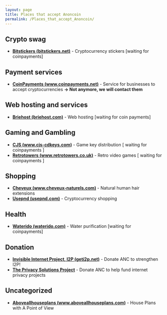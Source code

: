 ```yaml
---
layout: page
title: Places that accept Anoncoin
permalink: /Places_that_accept_Anoncoin/
---
```


Crypto swag
-----------

-   **[Bitstickers (bitstickers.net)](http://bitstickers.net/)** - Cryptocurrency stickers \[waiting for coinpayments\]

Payment services
----------------

-   **[CoinPayments (www.coinpayments.net)](https://www.coinpayments.net)** - Service for businesses to accept cryptocurrencies **-&gt; Not anymore, we will contact them**

Web hosting and services
------------------------

-   **[Briehost (briehost.com)](https://briehost.com)** - Web hosting \[waiting for coin payments\]

Gaming and Gambling
-------------------

-   **[CJS (www.cjs-cdkeys.com)](http://www.cjs-cdkeys.com/)** - Game key distribution \[ waiting for coinpayments \]
-   **[Retrotowers (www.retrotowers.co.uk)](http://www.retrotowers.co.uk/)** - Retro video games \[ waiting for coinpayments \]

Shopping
--------

-   **[Cheveux (www.cheveux-naturels.com)](https://www.cheveux-naturels.com/)** - Natural human hair extensions
-   **[Usepnd (usepnd.com)](http://usepnd.com/)** - Cryptocurrency shopping

Health
------

-   **[Waterido (waterido.com)](http://waterido.com/)** - Water purification \[waiting for coinpayments\]

Donation
--------

-   **[Invisible Internet Project, I2P (geti2p.net)](https://geti2p.net/en/)** - Donate ANC to strengthen I2P!
-   **[The Privacy Solutions Project](http://privacysolutions.no/)** - Donate ANC to help fund internet privacy projects

Uncategorized
-------------

-   **[Aboveallhouseplans (www.aboveallhouseplans.com)](http://www.aboveallhouseplans.com/)** - House Plans with A Point of View